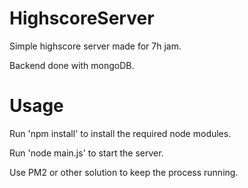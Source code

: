 # HighscoreServer
Simple highscore server made for 7h jam.

Backend done with mongoDB.

# Usage

Run 'npm install' to install the required node modules.

Run 'node main.js' to start the server.

Use PM2 or other solution to keep the process running.